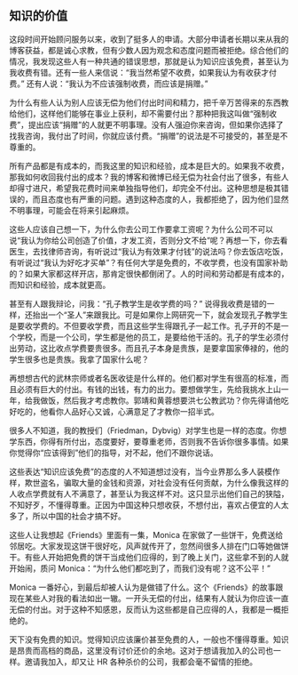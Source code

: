 <div class="inner">
<h2>知识的价值</h2>
<p>这段时间开始顾问服务以来，收到了挺多人的申请。大部分申请者长期以来从我的博客获益，都是诚心求教，但有少数人因为观念和态度问题而被拒绝。综合他们的情况，我发现这些人有一种共通的错误思想，那就是认为知识应该免费，甚至认为我收费有错。还有一些人来信说：“我当然希望不收费，如果我认为有收获才付费。” 还有人说：“我认为不应该强制收费，而应该是捐赠。”</p>
<p>为什么有些人认为别人应该无偿为他们付出时间和精力，把千辛万苦得来的东西教给他们，这样他们能够在事业上获利，却不需要付出？那种把我这叫做“强制收费”，提出应该“捐赠”的人就更不明事理。没有人强迫你来咨询，但如果你选择了找我咨询，我付出了时间，你就应该付费。“捐赠”的说法是不可接受的，甚至是不尊重的。</p>
<p>所有产品都是有成本的，而我这里的知识和经验，成本是巨大的。如果我不收费，那我如何收回我付出的成本？我的博客和微博已经无偿为社会付出了很多，有些人却得寸进尺，希望我花费时间来单独指导他们，却完全不付出。这种思想是极其错误的，而且态度也有严重的问题。遇到这种态度的人，我都拒绝了，因为他们显然不明事理，可能会在将来引起麻烦。</p>
<p>这些人应该自己想一下，为什么你去公司工作要拿工资呢？为什么公司不可以说“我认为你给公司创造了价值，才发工资，否则分文不给”呢？再想一下，你去看医生，去找律师咨询，有听说过“我认为有效果才付钱”的说法吗？你去饭店吃饭，有听说过“我认为好吃才买单”？有任何大学是免费的，不收学费，也没有国家补助的？如果大家都这样开店，那肯定很快都倒闭了。人的时间和劳动都是有成本的，而知识和经验，成本就更高。</p>
<p>甚至有人跟我辩论，问我：“孔子教学生是收学费的吗？” 说得我收费是错的一样，还抬出一个“圣人”来跟我比。可是如果你上网研究一下，就会发现孔子教学生是要收学费的。不但要收学费，而且这些学生得跟孔子一起工作。孔子开的不是一个学校，而是一个公司，学生都是他的员工，是要给他干活的。孔子的学生必须付出劳动，这比收点学费要贵很多。而且孔子本身是贵族，是要拿国家俸禄的，他的学生很多也是贵族。我拿了国家什么呢？</p>
<p>再想想古代的武林宗师或者名医收徒是什么样的。他们都对学生有很高的标准，而且必须有巨大的付出。有钱的出钱，有力的出力。要想做学生，先给我挑水上山一年，给我做饭，然后我才考虑教你。郭靖和黄蓉想要洪七公教武功？你先得请他吃好吃的，他看你人品好心又诚，心满意足了才教你一招半式。</p>
<p>很多人不知道，我的教授们（Friedman，Dybvig）对学生也是一样的态度。你想学东西，你得有所付出，态度要好，要尊重老师，否则我不告诉你很多事情。如果你觉得你“应该得到”他们的指导，对不起，他们不跟你说话。</p>
<p>这些表达“知识应该免费”的态度的人不知道想过没有，当今业界那么多人装模作样，欺世盗名，骗取大量的金钱和资源，对社会没有任何贡献，为什么像我这样的人收点学费就有人不满意了，甚至认为我这样不对。这只显示出他们自己的狭隘，不知好歹，不懂得尊重。正因为中国这种只想收获，不想付出，喜欢占便宜的人太多了，所以中国的社会才搞不好。</p>
<p>这些人让我想起《Friends》里面有一集，Monica 在家做了一些饼干，免费送给邻居吃。大家发现这饼干很好吃，风声就传开了，忽然间很多人排在门口等她做饼干。有些人开始把免费的饼干当成他们应得的，到了晚上关门，这些拿不到的人就开始闹，质问 Monica：“为什么他们都吃到了，而我们没有呢？这不公平！”</p>
<p>Monica 一番好心，到最后却被人认为是做错了什么。这个《Friends》的故事跟现在某些人对我的看法如出一辙。一开头无偿的付出，结果有人就认为你应该一直无偿的付出。对于这种不知感恩，反而认为这些都是自己应得的人，我都是一概拒绝的。</p>
<p>天下没有免费的知识。觉得知识应该廉价甚至免费的人，一般也不懂得尊重。知识是昂贵而高档的商品，这里没有讨价还价的余地。这对于想请我加入的公司也一样。邀请我加入，却又让 HR 各种杀价的公司，我都会毫不留情的拒绝。</p>
</div>
    